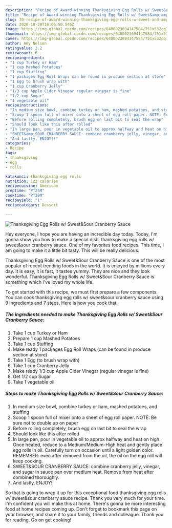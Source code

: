 ```yaml
---
description: "Recipe of Award-winning Thanksgiving Egg Rolls w/ Sweet&amp;amp;Sour Cranberry Sauce"
title: "Recipe of Award-winning Thanksgiving Egg Rolls w/ Sweet&amp;amp;Sour Cranberry Sauce"
slug: 70-recipe-of-award-winning-thanksgiving-egg-rolls-w-sweet-and-amp-sour-cranberry-sauce
date: 2020-10-20T16:06:50.546Z
image: https://img-global.cpcdn.com/recipes/6400023694147584/751x532cq70/thanksgiving-egg-rolls-w-sweetsour-cranberry-sauce-recipe-main-photo.jpg
thumbnail: https://img-global.cpcdn.com/recipes/6400023694147584/751x532cq70/thanksgiving-egg-rolls-w-sweetsour-cranberry-sauce-recipe-main-photo.jpg
cover: https://img-global.cpcdn.com/recipes/6400023694147584/751x532cq70/thanksgiving-egg-rolls-w-sweetsour-cranberry-sauce-recipe-main-photo.jpg
author: Amy Nelson
ratingvalue: 3.2
reviewcount: 6
recipeingredient:
- "1 cup Turkey or Ham"
- "1 cup Mashed Potatoes"
- "1 cup Stuffing"
- "1 packages Egg Roll Wraps can be found in produce section at store"
- "1 Egg to brush wrap with"
- "1 cup Cranberry Jelly"
- "1/3 cup Apple Cider Vinegar regular vinegar is fine"
- "1/2 cup Sugar"
- "1 vegetable oil"
recipeinstructions:
- "In medium size bowl, combine turkey or ham, mashed potatoes, and stuffing"
- "Scoop 1 spoon full of mixer onto a sheet of egg roll paper. NOTE: Be sure not to double up on paper"
- "Before rolling completely, brush egg on last bit to seal the wrap"
- "Should look like this after rolled"
- "In large pan, pour in vegetable oil to approx halfway and heat on high. Once heated, reduce to a Medium/Medium-High heat and gently place egg rolls in oil. Carefully turn on occasion until a light golden color. REMEMBER: even after removed from the oil, the oil on the egg roll will keep cooking."
- "SWEET&amp;SOUR CRANBERRY SAUCE: combine cranberry jelly, vinegar, and sugar in sauce pan over medium heat. Remove from heat after combined thoroughly."
- "And lastly, ENJOY!!"
categories:
- Recipe
tags:
- thanksgiving
- egg
- rolls

katakunci: thanksgiving egg rolls 
nutrition: 123 calories
recipecuisine: American
preptime: "PT25M"
cooktime: "PT30M"
recipeyield: "1"
recipecategory: Dessert

---
```



![Thanksgiving Egg Rolls w/ Sweet&amp;Sour Cranberry Sauce](https://img-global.cpcdn.com/recipes/6400023694147584/751x532cq70/thanksgiving-egg-rolls-w-sweetsour-cranberry-sauce-recipe-main-photo.jpg)

Hey everyone, I hope you are having an incredible day today. Today, I'm gonna show you how to make a special dish, thanksgiving egg rolls w/ sweet&amp;sour cranberry sauce. One of my favorites food recipes. This time, I am going to make it a little bit tasty. This will be really delicious.



Thanksgiving Egg Rolls w/ Sweet&amp;Sour Cranberry Sauce is one of the most popular of recent trending foods in the world. It is enjoyed by millions every day. It is easy, it is fast, it tastes yummy. They are nice and they look wonderful. Thanksgiving Egg Rolls w/ Sweet&amp;Sour Cranberry Sauce is something which I've loved my whole life.


To get started with this recipe, we must first prepare a few components. You can cook thanksgiving egg rolls w/ sweet&amp;sour cranberry sauce using 9 ingredients and 7 steps. Here is how you cook that.

<!--inarticleads1-->

##### The ingredients needed to make Thanksgiving Egg Rolls w/ Sweet&amp;Sour Cranberry Sauce:

1. Take 1 cup Turkey or Ham
1. Prepare 1 cup Mashed Potatoes
1. Take 1 cup Stuffing
1. Make ready 1 packages Egg Roll Wraps (can be found in produce section at store)
1. Take 1 Egg (to brush wrap with)
1. Take 1 cup Cranberry Jelly
1. Make ready 1/3 cup Apple Cider Vinegar (regular vinegar is fine)
1. Get 1/2 cup Sugar
1. Take 1 vegetable oil




<!--inarticleads2-->

##### Steps to make Thanksgiving Egg Rolls w/ Sweet&amp;Sour Cranberry Sauce:

1. In medium size bowl, combine turkey or ham, mashed potatoes, and stuffing
1. Scoop 1 spoon full of mixer onto a sheet of egg roll paper. NOTE: Be sure not to double up on paper
1. Before rolling completely, brush egg on last bit to seal the wrap
1. Should look like this after rolled
1. In large pan, pour in vegetable oil to approx halfway and heat on high. Once heated, reduce to a Medium/Medium-High heat and gently place egg rolls in oil. Carefully turn on occasion until a light golden color. REMEMBER: even after removed from the oil, the oil on the egg roll will keep cooking.
1. SWEET&amp;SOUR CRANBERRY SAUCE: combine cranberry jelly, vinegar, and sugar in sauce pan over medium heat. Remove from heat after combined thoroughly.
1. And lastly, ENJOY!!




So that is going to wrap it up for this exceptional food thanksgiving egg rolls w/ sweet&amp;sour cranberry sauce recipe. Thank you very much for your time. I'm confident you will make this at home. There's gonna be more interesting food at home recipes coming up. Don't forget to bookmark this page on your browser, and share it to your family, friends and colleague. Thank you for reading. Go on get cooking!
